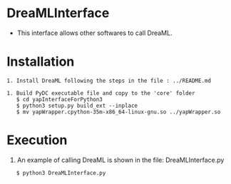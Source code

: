# DreaMLInterface
* This interface allows other softwares to call DreaML. 

Installation
============
```
1. Install DreaML following the steps in the file : ../README.md

1. Build PyDC executable file and copy to the 'core' folder
   $ cd yapInterfaceForPython3
   $ python3 setup.py build_ext --inplace
   $ mv yapWrapper.cpython-35m-x86_64-linux-gnu.so ../yapWrapper.so
```
   	
Execution 
=========

1. An example of calling DreaML is shown in the file: DreaMLInterface.py

```
   $ python3 DreaMLInterface.py

```
